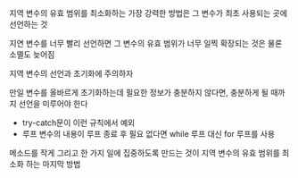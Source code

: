 
지역 변수의 유효 범위를 최소화하는 가장 강력한 방법은 그 변수가 최초 사용되는 곳에 선언하는 것

지연 변수를 너무 빨리 선언하면 그 변수의 유효 범위가 너무 일찍 확장되는 것은 물론 소멸도 늦어짐

지역 변수의 선언과 초기화에 주의하자

만일 변수를 올바르게 초기화하는데 필요한 정보가 충분하지 않다면, 충분하게 될 때까지 선언을 미루어야 한다
- try-catch문이 이런 규칙에서 예외
- 루프 변수의 내용이 루프 종료 후 필요 없다면 while 루프 대신 for 루프를 사용

메소드를 작게 그리고 한 가지 일에 집중하도록 만드는 것이 지역 변수의 유효 범위를 최소화 하는 마지막 방법




